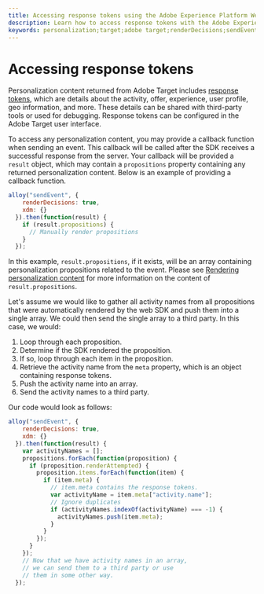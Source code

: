 ```yaml
---
title: Accessing response tokens using the Adobe Experience Platform Web SDK
description: Learn how to access response tokens with the Adobe Experience Platform Web SDK.
keywords: personalization;target;adobe target;renderDecisions;sendEvent;decisionScopes;result.decisions,response tokens;
---
```


# Accessing response tokens

Personalization content returned from Adobe Target includes [response tokens](https://experienceleague.adobe.com/docs/target/using/administer/response-tokens.html), which are details about the activity, offer, experience, user profile, geo information, and more. These details can be shared with third-party tools or used for debugging. Response tokens can be configured in the Adobe Target user interface.

To access any personalization content, you may provide a callback function when sending an event. This callback will be called after the SDK receives a successful response from the server. Your callback will be provided a `result` object, which may contain a `propositions` property containing any returned personalization content. Below is an example of providing a callback function.

```javascript
alloy("sendEvent", {
    renderDecisions: true,
    xdm: {}
  }).then(function(result) {
    if (result.propositions) {
      // Manually render propositions
    }
  });
```

In this example, `result.propositions`, if it exists, will be an array containing personalization propositions related to the event. Please see [Rendering personalization content](../rendering-personalization-content.md) for more information on the content of `result.propositions`.

Let's assume we would like to gather all activity names from all propositions that were automatically rendered by the web SDK and push them into a single array. We could then send the single array to a third party. In this case, we would:

1. Loop through each proposition.
1. Determine if the SDK rendered the proposition.
1. If so, loop through each item in the proposition.
1. Retrieve the activity name from the `meta` property, which is an object containing response tokens.
1. Push the activity name into an array.
1. Send the activity names to a third party.

Our code would look as follows:

```javascript
alloy("sendEvent", {
    renderDecisions: true,
    xdm: {}
  }).then(function(result) {
    var activityNames = [];
    propositions.forEach(function(proposition) {
      if (proposition.renderAttempted) {
        proposition.items.forEach(function(item) {
          if (item.meta) {
            // item.meta contains the response tokens.
            var activityName = item.meta["activity.name"];
            // Ignore duplicates
            if (activityNames.indexOf(activityName) === -1) {
              activityNames.push(item.meta);
            }
          }
        });
      }
    });
    // Now that we have activity names in an array,
    // we can send them to a third party or use
    // them in some other way.
  });
```


